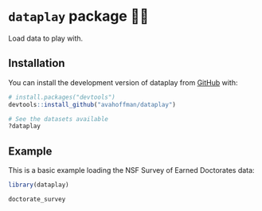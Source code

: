 
<!-- README.md is generated from README.Rmd. Please edit that file -->

# `dataplay` package 🤸‍♂️

<!-- badges: start -->
<!-- badges: end -->

Load data to play with.

## Installation

You can install the development version of dataplay from
[GitHub](https://github.com/) with:

``` r
# install.packages("devtools")
devtools::install_github("avahoffman/dataplay")

# See the datasets available
?dataplay
```

## Example

This is a basic example loading the NSF Survey of Earned Doctorates
data:

``` r
library(dataplay)

doctorate_survey
```
